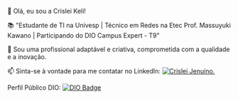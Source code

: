 👋 Olá, eu sou a Crislei Keli!

📚 "Estudante de TI na Univesp | Técnico em Redes na Etec Prof. Massuyuki Kawano | Participando do DIO Campus Expert - T9"

🤝 Sou uma profissional adaptável e criativa, comprometida com a qualidade e a inovação.

📫 Sinta-se à vontade para me contatar no LinkedIn: [![Crislei Jenuino.](https://img.shields.io/badge/-LinkedIn-%230077B5?style=for-the-badge&logo=linkedin&logoColor=white)](https://www.linkedin.com/in/crisleikelijenuino/)

Perfil Público DIO: [![DIO Badge](https://img.shields.io/badge/-DIO-%237159c1?style=for-the-badge&logo=data:image/png;base64,[BASE64_STRING]&logoColor=white)](https://https://web.dio.me/users/crislei_jenuino?tab=achievements)
<!---
CrisleiKeli/CrisleiKeli is a ✨ special ✨ repository because its `README.md` (this file) appears on your GitHub profile.
You can click the Preview link to take a look at your changes.
--->
